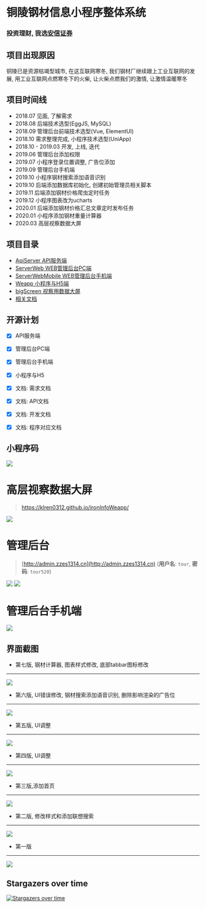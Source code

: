 # 铜陵钢材信息小程序整体系统

### 投资理财, 我选[安信证券](https://sjkh.essence.com.cn/h5kh/openAccountApli.html?bank=0&sceneid=1&branch=8910&org=1&tgid=494303&pt=crm#)

## 项目出现原因
铜陵已是资源枯竭型城市, 在这互联网寒冬, 我们钢材厂继续跟上工业互联网的发展, 用工业互联网点燃寒冬下的火柴, 让火柴点燃我们的激情, 让激情温暖寒冬
 
## 项目时间线
 
 - 2018.07 见面, 了解需求
 - 2018.08 后端技术选型(EggJS, MySQL)
 - 2018.09 管理后台前端技术选型(Vue, ElementUI)
 - 2018.10 需求整理完成, 小程序技术选型(UniApp)
 - 2018.10 - 2019.03 开发, 上线, 迭代
 - 2019.06 管理后台添加权限
 - 2019.07 小程序登录位置调整, 广告位添加
 - 2019.09 管理后台手机端
 - 2019.10 小程序钢材搜索添加语音识别
 - 2019.10 后端添加数据库初始化, 创建初始管理员相关脚本
 - 2019.11 后端添加钢材价格爬虫定时任务
 - 2019.12 小程序图表改为ucharts
 - 2020.01 后端添加钢材价格汇总文章定时发布任务
 - 2020.01 小程序添加钢材重量计算器
 - 2020.03 高层视察数据大屏

## 项目目录

 - [ApiServer         API服务端](https://github.com/klren0312/ironInfoWeapp/tree/master/ApiServer)
 - [ServerWeb         WEB管理后台PC端](https://github.com/klren0312/ironInfoWeapp/tree/master/ServerWeb)
 - [ServerWebMobile   WEB管理后台手机端](https://github.com/klren0312/ironInfoWeapp/tree/master/ServerWebMobile)
 - [Weapp             小程序与H5端](https://github.com/klren0312/ironInfoWeapp/tree/master/Weapp)
 - [bigScreen         视察用数据大屏](https://github.com/klren0312/ironInfoWeapp/tree/master/bigScreen)
 - [相关文档](https://github.com/klren0312/ironInfoWeapp/tree/master/doc)

## 开源计划

* [x] API服务端
* [x] 管理后台PC端
* [x] 管理后台手机端
* [x] 小程序与H5
* [x] 文档: 需求文档 
* [x] 文档: API文档 
* [x] 文档: 开发文档 
* [x] 文档: 程序对应文档


## 小程序码
![](./Weapp/img/weapp.png)

# 高层视察数据大屏
> https://klren0312.github.io/ironInfoWeapp/

![](./bigScreen/1.gif)

# 管理后台
>[http://admin.zzes1314.cn](http://admin.zzes1314.cn)
(**用户名**: `tour`,  **密码**: `tour520`)


![](./Weapp/img/backend1.png)
![](./Weapp/img/backend2.png)


# 管理后台手机端
![](./ServerWebMobile/imgs/mobile.jpg)


## 界面截图
 - 第七版, 钢材计算器, 图表样式修改, 底部tabbar图标修改
---
![](./Weapp/img/7.jpg)

 - 第六版, UI错误修改, 钢材搜索添加语音识别, 删除影响渲染的广告位
---
![](./Weapp/img/6.jpg)

 - 第五版, UI调整
---
![](./Weapp/img/5.jpg)

 - 第四版, UI调整
---
![](./Weapp/img/4.png)
 - 第三版,添加首页
---
![](./Weapp/img/3.png)
 - 第二版, 修改样式和添加联想搜索
---
![](./Weapp/img/2.png)
 - 第一版
---
![](./Weapp/img/1.png)

## Stargazers over time

[![Stargazers over time](https://starchart.cc/klren0312/ironInfoWeapp.svg)](https://starchart.cc/klren0312/ironInfoWeapp)
